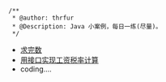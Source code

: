 ```
/**
 * @author: thrfur
 * @Description: Java 小案例，每日一练(尽量)。
 */
```
- [求完数](src/perfectNumber.java)
- [用接口实现工资税率计算](src/incomeTax.java)
- coding....